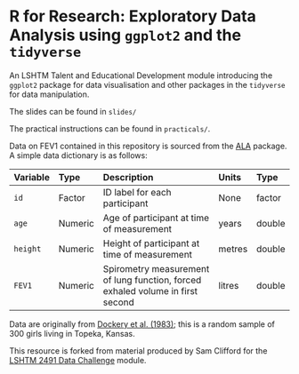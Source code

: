 # R for Research: Exploratory Data Analysis using `ggplot2` and the `tidyverse`

An LSHTM Talent and Educational Development module introducing the `ggplot2` package for data visualisation and other packages in the `tidyverse` for data manipulation.

The slides can be found in `slides/`

The practical instructions can be found in `practicals/`.

Data on FEV1 contained in this repository is sourced from the [ALA](https://rdrr.io/rforge/ALA/) package. A simple data dictionary is as follows:

| Variable | Type    | Description                                                  | Units  | Type   |
| :------- | :------ | :----------------------------------------------------------- | :----- | :----- |
| `id`     | Factor  | ID label for each participant                                | None   | factor |
| `age`    | Numeric | Age of participant at time of measurement                    | years  | double |
| `height` | Numeric | Height of participant at time of measurement                 | metres | double |
| `FEV1`   | Numeric | Spirometry measurement of lung function, forced exhaled volume in first second | litres | double |

Data are originally from [Dockery et al. (1983)](https://doi.org/10.1164/arrd.1983.128.3.405); this is a random sample of 300 girls living in Topeka, Kansas.

This resource is forked from material produced by Sam Clifford for the [LSHTM 2491 Data Challenge](https://github.com/samclifford/2491_eda) module.
